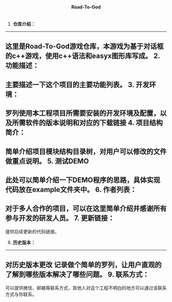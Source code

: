 　　　　　　　　　　　　<center>**Road-To-God**</center>　

1. **仓库介绍：**
----------

这里是Road-To-God游戏仓库，本游戏为基于对话框的c++游戏，使用c++语法和easyx图形库写成。
2. **功能描述：**
----------

 主要描述一下这个项目的主要功能列表。
3. **开发环境：**
----------

罗列使用本工程项目所需要安装的开发环境及配置，以及所需软件的版本说明和对应的下载链接
4. **项目结构简介：**
----------

简单介绍项目模块结构目录树，对用户可以修改的文件做重点说明。
5. **测试DEMO**
----------

此处可以简单介绍一下DEMO程序的思路，具体实现代码放在example文件夹中。
6. **作者列表：**
----------

对于多人合作的项目，可以在这里简单介绍并感谢所有参与开发的研发人员。
7. **更新链接：**
----------

提供后续更新的代码链接。

8. **历史版本：**
----------

对历史版本更改 记录做个简单的罗列，让用户直观的了解到哪些版本解决了哪些问题。
9. **联系方式：**
----------

可以提供微信、邮箱等联系方式，其他人对这个工程不明白的地方可以通过该联系方式与你联系。


